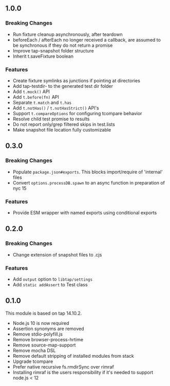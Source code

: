 ## 1.0.0

### Breaking Changes

* Run fixture cleanup asynchronously, after teardown
* beforeEach / afterEach no longer received a callback, are assumed to be synchronous
  if they do not return a promise
* Improve tap-snapshot folder structure
* Inherit t.saveFixture boolean

### Features

* Create fixture symlinks as junctions if pointing at directories
* Add tap-testdir- to the generated test dir folder
* Add `t.mock()` API
* Add `t.before(fn)` API
* Separate `t.match` and `t.has`
* Add `t.notHas()` / `t.notHasStrict()` API's
* Support `t.compareOptions` for configuring tcompare behavior
* Resolve child test promise to results
* Do not report only/grep filtered skips in test.lists
* Make snapshot file location fully customizable


## 0.3.0

### Breaking Changes

* Populate `package.json#exports`.  This blocks import/require
  of 'internal' files
* Convert `options.processDB.spawn` to an async function
  in preparation of nyc 15

### Features

* Provide ESM wrapper with named exports using conditional exports


## 0.2.0

### Breaking Changes

* Change extension of snapshot files to .cjs

### Features

* Add `output` option to `libtap/settings`
* Add `static addAssert` to Test class


## 0.1.0

This module is based on tap 14.10.2.

* Node.js 10 is now required
* Assertion synonyms are removed
* Remove stdio-polyfill.js
* Remove browser-process-hrtime
* Remove source-map-support
* Remove mocha DSL
* Remove default stripping of installed modules from stack
* Upgrade tcompare
* Prefer native recursive fs.rmdirSync over rimraf
* Installing rimraf is the users responsibility if it's needed to
  support node.js < 12
